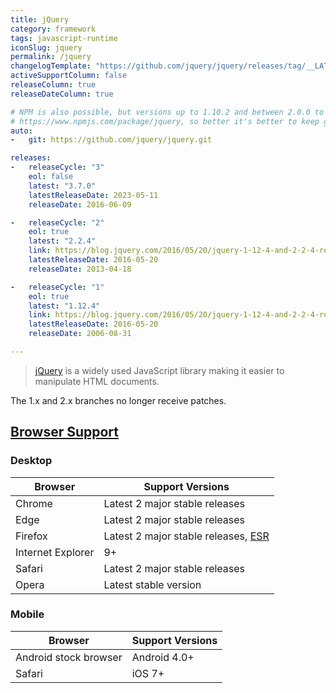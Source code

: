 ```yaml
---
title: jQuery
category: framework
tags: javascript-runtime
iconSlug: jquery
permalink: /jquery
changelogTemplate: "https://github.com/jquery/jquery/releases/tag/__LATEST__"
activeSupportColumn: false
releaseColumn: true
releaseDateColumn: true

# NPM is also possible, but versions up to 1.10.2 and between 2.0.0 to 2.0.3 are not on
# https://www.npmjs.com/package/jquery, so better it's better to keep git.
auto:
-   git: https://github.com/jquery/jquery.git

releases:
-   releaseCycle: "3"
    eol: false
    latest: "3.7.0"
    latestReleaseDate: 2023-05-11
    releaseDate: 2016-06-09

-   releaseCycle: "2"
    eol: true
    latest: "2.2.4"
    link: https://blog.jquery.com/2016/05/20/jquery-1-12-4-and-2-2-4-released/
    latestReleaseDate: 2016-05-20
    releaseDate: 2013-04-18

-   releaseCycle: "1"
    eol: true
    latest: "1.12.4"
    link: https://blog.jquery.com/2016/05/20/jquery-1-12-4-and-2-2-4-released/
    latestReleaseDate: 2016-05-20
    releaseDate: 2006-08-31

---
```


> [jQuery](https://jquery.com/) is a widely used JavaScript library making it easier to manipulate HTML documents.

The 1.x and 2.x branches no longer receive patches.

## [Browser Support](https://jquery.com/browser-support/)

### Desktop

| Browser           | Support Versions                                                                                |
|-------------------|-------------------------------------------------------------------------------------------------|
| Chrome            | Latest 2 major stable releases                                                                  |
| Edge              | Latest 2 major stable releases                                                                  |
| Firefox           | Latest 2 major stable releases, [ESR](https://support.mozilla.org/kb/firefox-esr-release-cycle) |
| Internet Explorer | 9+                                                                                              |
| Safari            | Latest 2 major stable releases                                                                  |
| Opera             | Latest stable version                                                                           |

### Mobile

| Browser               | Support Versions               |
|-----------------------|--------------------------------|
| Android stock browser | Android 4.0+                   |
| Safari                | iOS 7+                         |
